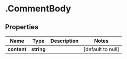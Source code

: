 # .CommentBody

## Properties
Name | Type | Description | Notes
------------ | ------------- | ------------- | -------------
**content** | **string** |  | [default to null]


